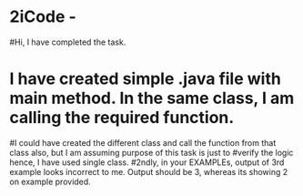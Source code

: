 # 2iCode - 
#Hi, I have completed the task.
# I have created simple .java file with main method. In the same class, I am calling the required function.
#I could have created the different class and call the function from that class also, but I am assuming purpose of this task is just to #verify the logic hence, I have used single class.
#2ndly, in your EXAMPLEs, output of 3rd example looks incorrect to me. Output should be 3, whereas its showing 2 on example provided.
